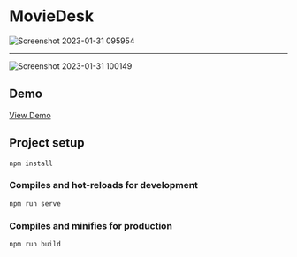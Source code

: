 
# MovieDesk

![Screenshot 2023-01-31 095954](https://user-images.githubusercontent.com/37959710/215674426-b27ac693-af49-48a0-9cd6-c3583b5c7d7f.png)

--------------------------

![Screenshot 2023-01-31 100149](https://user-images.githubusercontent.com/37959710/215674452-1b8da99a-e61e-4bab-a6fb-5194100b35c6.png)


## Demo
<a href="https://sensational-queijadas-967222.netlify.app/" target="_blank">View Demo</a>



## Project setup
```
npm install
```

### Compiles and hot-reloads for development
```
npm run serve
```

### Compiles and minifies for production
```
npm run build
```


